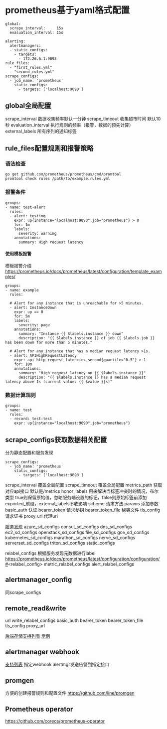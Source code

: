 # prometheus基于yaml格式配置

```
global:
  scrape_interval:     15s
  evaluation_interval: 15s

alerting:
  alertmanagers:
  - static_configs:
    - targets:
      - 172.26.6.1:9093
rule_files:
  - "first_rules.yml"
  - "second_rules.yml"
scrape_configs:
  - job_name: 'prometheus'
    static_configs:
      - targets: ['localhost:9090']
```

## global全局配置
scrape_interval 数据收集频率默认一分钟
scrape_timeout 收集超市时间 默认10秒
evaluation_interval 执行规则的频率（报警，数据的预先计算）
external_labels 所有序列的通知标签

## rule_files配置规则和报警策略

### 语法检查

```
go get github.com/prometheus/prometheus/cmd/promtool
promtool check rules /path/to/example.rules.yml
```

### 报警条件
```
groups:
- name: test-alert
  rules:
  - alert: testing
    expr: up{instance="localhost:9090",job="prometheus"} > 0
    for: 1m
    labels:
      severity: warning
    annotations:
      summary: High request latency
```
#### 使用模板报警

模板报警介绍 https://prometheus.io/docs/prometheus/latest/configuration/template_examples/
```
groups:
- name: example
  rules:

  # Alert for any instance that is unreachable for >5 minutes.
  - alert: InstanceDown
    expr: up == 0
    for: 5m
    labels:
      severity: page
    annotations:
      summary: "Instance {{ $labels.instance }} down"
      description: "{{ $labels.instance }} of job {{ $labels.job }} has been down for more than 5 minutes."

  # Alert for any instance that has a median request latency >1s.
  - alert: APIHighRequestLatency
    expr: api_http_request_latencies_second{quantile="0.5"} > 1
    for: 10m
    annotations:
      summary: "High request latency on {{ $labels.instance }}"
      description: "{{ $labels.instance }} has a median request latency above 1s (current value: {{ $value }}s)"
```

### 数据计算规则
```
groups:
- name: test
  rules:
  - record: test:test
    expr: up{instance="localhost:9090",job="prometheus"}
```

## scrape_configs获取数据相关配置

分为静态配置和服务发现

```
scrape_configs:
  - job_name: 'prometheus'
    static_configs:
      - targets: ['localhost:9090']
```
scrape_interval 覆盖全局配置
scrape_timeout 覆盖全局配置
metrics_path 获取对应api接口 默认是/metrics
honor_labels 用来解决当标签冲突时的情况，布尔类型 true则保留原始值，忽略服务端设置的标记，false则原始标签前添加exported_前缀，external_labels不收影响
scheme 请求方法
params 添加参数
basic_auth 认证
bearer_token 请求秘钥
bearer_token_file 秘钥文件
tls_config 请求证书
proxy_url 代理url

[服务发现](https://prometheus.io/docs/prometheus/latest/configuration/configuration/#<scrape_config>)
azure_sd_configs 
consul_sd_configs
dns_sd_configs
ec2_sd_configs
openstack_sd_configs
file_sd_configs
gce_sd_configs
kubernetes_sd_configs
marathon_sd_configs
nerve_sd_configs
serverset_sd_configs
triton_sd_configs
static_configs

relabel_configs 根据服务发现元数据进行label https://prometheus.io/docs/prometheus/latest/configuration/configuration/#<relabel_config>
metric_relabel_configs
alert_relabel_configs

## alertmanager_config
同scrape_configs

## remote_read&write

url
write_relabel_configs
basic_auth
bearer_token
bearer_token_file
tls_config
proxy_url


[后端存储支持列表](https://prometheus.io/docs/operating/integrations/#remote-endpoints-and-storage)
[示例](https://github.com/prometheus/prometheus/tree/master/documentation/examples/remote_storage/remote_storage_adapter)


## alertmanager webhook
[支持列表](https://prometheus.io/docs/operating/integrations/#alertmanager-webhook-receiver)
指定webhook alertmgr发送告警到指定接口

## promgen
方便的创建报警规则和配置文件
https://github.com/line/promgen

## Prometheus operator
https://github.com/coreos/prometheus-operator